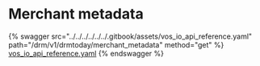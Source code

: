 # Merchant metadata

{% swagger src="../../../../../../.gitbook/assets/vos_io_api_reference.yaml" path="/drm/v1/drmtoday/merchant_metadata" method="get" %}
[vos_io_api_reference.yaml](../../../../../../.gitbook/assets/vos_io_api_reference.yaml)
{% endswagger %}
